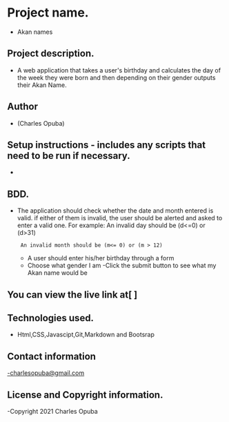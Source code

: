
# Project name.
- Akan names
## Project description.
- A web application that takes a user's birthday and calculates the day of the week they were born and then depending on their gender outputs their Akan Name. 
## Author
- (Charles Opuba)
## Setup instructions - includes any scripts that need to be run if necessary.
- 
## BDD.
-  The application should check whether the date and month entered is valid. if either of them is invalid,  the user should be alerted and asked to enter a valid one. For example:
        An invalid day should be (d<=0) or (d>31)

        An invalid month should be (m<= 0) or (m > 12)  

   - A user should enter his/her birthday through a form
   - Choose what gender I am
   -Click the submit button to see what my Akan name would be
## You can view the live link at[              ]
    

## Technologies used.
- Html,CSS,Javascipt,Git,Markdown and Bootsrap
## Contact information
-charlesopuba@gmail.com
## License and Copyright information.
-Copyright 2021 Charles Opuba